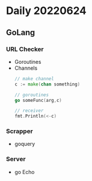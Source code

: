 Daily 20220624
===

## GoLang
### URL Checker
- Goroutines
- Channels
  ```go
  // make channel
  c := make(chan something)

  // goroutines
  go someFunc(arg,c)
  
  // receiver
  fmt.Println(<-c)
  ```

### Scrapper
- goquery

### Server
- go Echo